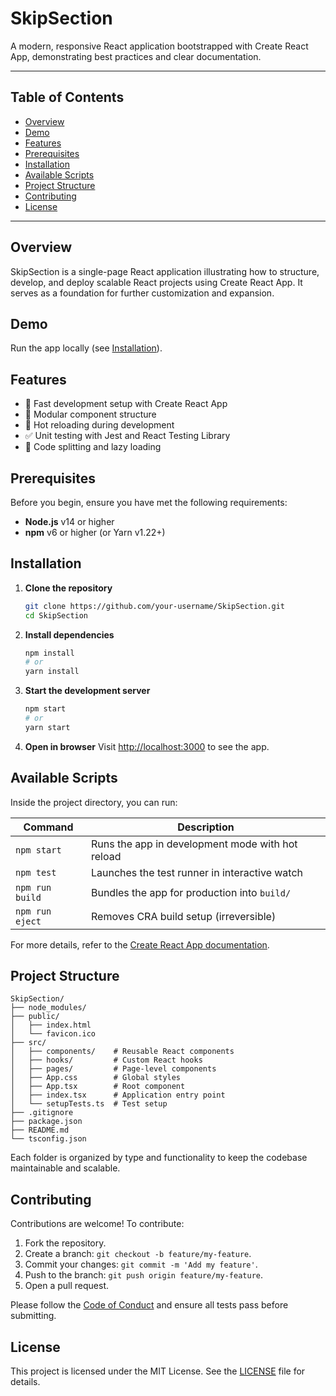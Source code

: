 # SkipSection

A modern, responsive React application bootstrapped with Create React App, demonstrating best practices and clear documentation.

---

## Table of Contents

- [Overview](#overview)
- [Demo](#demo)
- [Features](#features)
- [Prerequisites](#prerequisites)
- [Installation](#installation)
- [Available Scripts](#available-scripts)
- [Project Structure](#project-structure)
- [Contributing](#contributing)
- [License](#license)

---

## Overview

SkipSection is a single-page React application illustrating how to structure, develop, and deploy scalable React projects using Create React App. It serves as a foundation for further customization and expansion.

## Demo

Run the app locally (see [Installation](#installation)).

## Features

- 🚀 Fast development setup with Create React App
- 🧩 Modular component structure
- 🔄 Hot reloading during development
- ✅ Unit testing with Jest and React Testing Library
- 🔄 Code splitting and lazy loading

## Prerequisites

Before you begin, ensure you have met the following requirements:

- **Node.js** v14 or higher
- **npm** v6 or higher (or Yarn v1.22+)

## Installation

1. **Clone the repository**
   ```bash
   git clone https://github.com/your-username/SkipSection.git
   cd SkipSection
   ```
2. **Install dependencies**
   ```bash
   npm install
   # or
   yarn install
   ```
3. **Start the development server**
   ```bash
   npm start
   # or
   yarn start
   ```
4. **Open in browser**
   Visit [http://localhost:3000](http://localhost:3000) to see the app.

## Available Scripts

Inside the project directory, you can run:

| Command           | Description                                      |
|-------------------|--------------------------------------------------|
| `npm start`       | Runs the app in development mode with hot reload |
| `npm test`        | Launches the test runner in interactive watch     |
| `npm run build`   | Bundles the app for production into `build/`     |
| `npm run eject`   | Removes CRA build setup (irreversible)           |

For more details, refer to the [Create React App documentation](https://facebook.github.io/create-react-app/docs/getting-started).

## Project Structure

```
SkipSection/
├── node_modules/
├── public/
│   ├── index.html
│   └── favicon.ico
├── src/
│   ├── components/    # Reusable React components
│   ├── hooks/         # Custom React hooks
│   ├── pages/         # Page-level components
│   ├── App.css        # Global styles
│   ├── App.tsx        # Root component
│   ├── index.tsx      # Application entry point
│   └── setupTests.ts  # Test setup
├── .gitignore
├── package.json
├── README.md
└── tsconfig.json
```

Each folder is organized by type and functionality to keep the codebase maintainable and scalable.

## Contributing

Contributions are welcome! To contribute:

1. Fork the repository.
2. Create a branch: `git checkout -b feature/my-feature`.
3. Commit your changes: `git commit -m 'Add my feature'`.
4. Push to the branch: `git push origin feature/my-feature`.
5. Open a pull request.

Please follow the [Code of Conduct](CODE_OF_CONDUCT.md) and ensure all tests pass before submitting.

## License

This project is licensed under the MIT License. See the [LICENSE](LICENSE) file for details.
